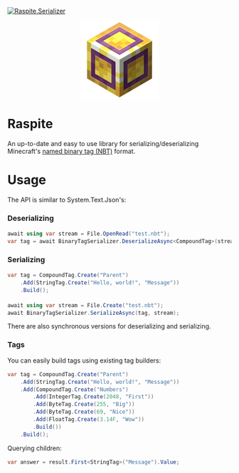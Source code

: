 [![Raspite.Serializer](https://img.shields.io/nuget/v/Raspite.Serializer)](https://www.nuget.org/packages/Raspite.Serializer/)

<p align="center">
  <img width="175" height="175" align="center" src="raspite.png">
</p>

# Raspite
An up-to-date and easy to use library for serializing/deserializing Minecraft's [named binary tag (NBT)](https://minecraft.fandom.com/wiki/NBT_format) format.

# Usage
The API is similar to System.Text.Json's:

### Deserializing
```cs
await using var stream = File.OpenRead("test.nbt");
var tag = await BinaryTagSerializer.DeserializeAsync<CompoundTag>(stream);
```

### Serializing
```cs
var tag = CompoundTag.Create("Parent")
	.Add(StringTag.Create("Hello, world!", "Message"))
	.Build();

await using var stream = File.Create("test.nbt");
await BinaryTagSerializer.SerializeAsync(tag, stream);
```

There are also synchronous versions for deserializing and serializing.

### Tags
You can easily build tags using existing tag builders:

```csharp
var tag = CompoundTag.Create("Parent")
	.Add(StringTag.Create("Hello, world!", "Message"))
	.Add(CompoundTag.Create("Numbers")
		.Add(IntegerTag.Create(2048, "First"))
		.Add(ByteTag.Create(255, "Big"))
		.Add(ByteTag.Create(69, "Nice"))
		.Add(FloatTag.Create(3.14F, "Wow"))
		.Build())
	.Build();
```

Querying children:
```cs
var answer = result.First<StringTag>("Message").Value;
```